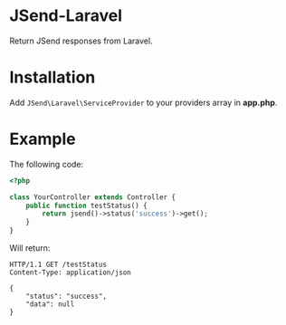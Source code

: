JSend-Laravel
===

Return JSend responses from Laravel.

Installation
====

Add `JSend\Laravel\ServiceProvider` to your providers array in **app.php**.

Example
====

The following code:
```php
<?php

class YourController extends Controller {
    public function testStatus() {
        return jsend()->status('success')->get();
    }
}
```

Will return:
```
HTTP/1.1 GET /testStatus
Content-Type: application/json

{
    "status": "success",
    "data": null
}
```
